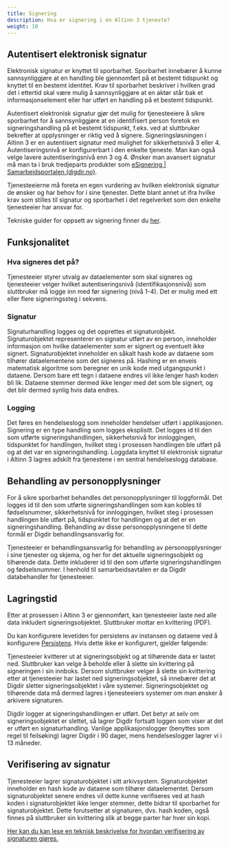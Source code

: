 ```yaml
---
title: Signering
description: Hva er signering i en Altinn 3 tjeneste?
weight: 10
---
```


## Autentisert elektronisk signatur

Elektronisk signatur er knyttet til sporbarhet. Sporbarhet innebærer å kunne sannsynliggjøre at en handling ble gjennomført på et bestemt tidspunkt og knyttet til en bestemt identitet. Krav til sporbarhet beskriver i hvilken grad det i ettertid skal være mulig å sannsynliggjøre at en aktør står bak et informasjonselement eller har utført en handling på et bestemt tidspunkt.

Autentisert elektronisk signatur gjør det mulig for tjenesteeiere å sikre sporbarhet for å sannsynliggjøre at en identifisert person foretok en signeringshandling på et bestemt tidspunkt, f.eks. ved at sluttbruker bekrefter at opplysninger er riktig ved å signere. Signeringsløsningen i Altinn 3 er en autentisert signatur med mulighet for sikkerhetsnivå 3 eller 4. Autentiseringsnivå er konfigurerbart i den enkelte tjeneste. Man kan også velge lavere autentiseringsnivå enn 3 og 4. Ønsker man avansert signatur må man ta i bruk tredjeparts produkter som [eSignering | Samarbeidsportalen (digdir.no)](https://samarbeid.digdir.no/esignering/esignering/22).

Tjenesteeierne må foreta en egen vurdering av hvilken elektronisk signatur de ønsker og har behov for i sine tjenester. Dette blant annet ut ifra hvilke krav som stilles til signatur og sporbarhet i det regelverket som den enkelte tjenesteeier har ansvar for.

Tekniske guider for oppsett av signering finner du [her](/nb/altinn-studio/guides/development/signing/).

## Funksjonalitet

### Hva signeres det på?

Tjenesteeier styrer utvalg av dataelementer som skal signeres og tjenesteeier velger hvilket autentiseringsnivå (identifikasjonsnivå) som sluttbruker må logge inn med før signering (nivå 1-4). Det er mulig med ett eller flere signeringssteg i sekvens.

### Signatur

Signaturhandling logges og det opprettes et signaturobjekt. Signaturobjektet representerer en signatur utført av en person, inneholder informasjon om hvilke dataelementer som er signert og eventuelt ikke signert. Signaturobjektet inneholder en såkalt hash kode av dataene som tilhører dataelementene som det signeres på. Hashing er en enveis matematisk algoritme som beregner en unik kode med utgangspunkt i dataene. Dersom bare ett tegn i dataene endres vil ikke lenger hash koden bli lik. Dataene stemmer dermed ikke lenger med det som ble signert, og det blir dermed synlig hvis data endres.

### Logging

Det føres en hendelseslogg som inneholder hendelser utført i applikasjonen. Signering er en type handling som logges eksplisitt. Det logges id til den som utførte signeringshandlingen, sikkerhetsnivå for innloggingen, tidspunktet for handlingen, hvilket steg i prosessen handlingen ble utført på og at det var en signeringshandling. Loggdata knyttet til elektronisk signatur i Altinn 3 lagres adskilt fra tjenestene i en sentral hendelseslogg database.

## Behandling av personopplysninger

For å sikre sporbarhet behandles det personopplysninger til loggformål. Det logges id til den som utførte signeringshandlingen som kan kobles til fødselsnummer, sikkerhetsnivå for innloggingen, hvilket steg i prosessen handlingen ble utført på, tidspunktet for handlingen og at det er en signeringshandling. Behandling av disse personopplysningene til dette formål er Digdir behandlingsansvarlig for.

Tjenesteeier er behandlingsansvarlig for behandling av personopplysninger i sine tjenester og skjema, og her for det aktuelle signeringsobjekt og tilhørende data. Dette inkluderer id til den som utførte signeringshandlingen og fødselsnummer. I henhold til samarbeidsavtalen er da Digdir databehandler for tjenesteeier.

## Lagringstid

Etter at prosessen i Altinn 3 er gjennomført, kan tjenesteeier laste ned alle data inkludert signeringsobjektet. Sluttbruker mottar en kvittering (PDF).

Du kan konfigurere levetiden for persistens av instansen og dataene ved å konfigurere [Persistens](../../reference/data/persistence/). Hvis dette ikke er konfigurert, gjelder følgende:

Tjenesteeier kvitterer ut at signeringsobjekt og at tilhørende data er lastet ned. Sluttbruker kan velge å beholde eller å slette sin kvittering på signeringen i sin innboks. Dersom sluttbruker velger å slette sin kvittering etter at tjenesteeier har lastet ned signeringsobjektet, så innebærer det at Digdir sletter signeringsobjektet i våre systemer. Signeringsobjektet og tilhørende data må dermed lagres i tjenesteeiers systemer om man ønsker å arkivere signaturen.

Digdir logger at signeringshandlingen er utført. Det betyr at selv om signeringsobjektet er slettet, så lagrer Digdir fortsatt loggen som viser at det er utført en signaturhandling. Vanlige applikasjonslogger (benyttes som regel til feilsøking) lagrer Digdir i 90 dager, mens hendelseslogger lagrer vi i 13 måneder.

## Verifisering av signatur

Tjenesteeier lagrer signaturobjektet i sitt arkivsystem. Signaturobjektet inneholder en hash kode av dataene som tilhører dataelementet. Dersom signaturobjektet senere endres vil dette kunne verifiseres ved at hash koden i signaturobjektet ikke lenger stemmer, dette bidrar til sporbarhet for signaturobjektet. Dette forutsetter at signaturen, dvs. hash koden, også finnes på sluttbruker sin kvittering slik at begge parter har hver sin kopi.

[Her kan du kan lese en teknisk beskrivelse for hvordan verifisering av signaturen gjøres.](/nb/altinn-studio/v8/reference/process/tasks/signing/#verifisering-av-sha256-hash)

